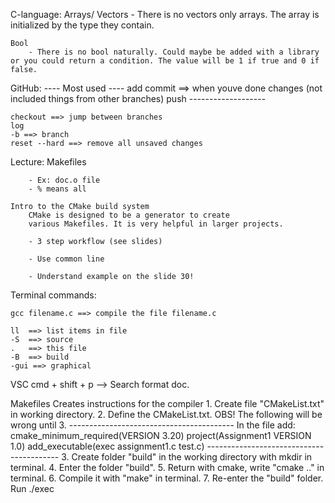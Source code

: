 C-language:
    Arrays/ Vectors
        - There is no vectors only arrays. The array is
          initialized by the type they contain. 
    
    Bool 
        - There is no bool naturally. Could maybe be added with a library or you could return a condition. The value will be 1 if true and 0 if false.       


GitHub:
    ---- Most used ----
    add
    commit ==> when youve done changes (not included things from other branches)
    push
    -------------------

    checkout ==> jump between branches
    log
    -b ==> branch
    reset --hard ==> remove all unsaved changes

Lecture:
    Makefiles

        - Ex: doc.o file
        - % means all

    Intro to the CMake build system
        CMake is designed to be a generator to create 
        various Makefiles. It is very helpful in larger projects. 

        - 3 step workflow (see slides)

        - Use common line

        - Understand example on the slide 30!


Terminal commands:

    gcc filename.c ==> compile the file filename.c

    ll  ==> list items in file
    -S  ==> source
    .   ==> this file 
    -B  ==> build
    -gui ==> graphical

VSC
    cmd + shift + p --> Search format doc. 

Makefiles
    Creates instructions for the compiler 
    1. Create file "CMakeList.txt" in working directory.
    2. Define the CMakeList.txt. 
        OBS! The following  will be wrong until 3. 
        -----------------------------------------
        In the file add: 
        cmake_minimum_required(VERSION 3.20)
        project(Assignment1 VERSION 1.0)
        add_executable(exec assignment1.c test.c)
        -----------------------------------------
    3. Create folder "build" in the working directory with mkdir in terminal.
    4. Enter the folder "build".
    5. Return with cmake, write "cmake .." in terminal.
    6. Compile it with "make" in terminal.
    7. Re-enter the "build" folder. Run ./exec 